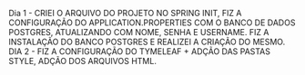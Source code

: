 Dia 1 - CRIEI O ARQUIVO DO PROJETO NO SPRING INIT, FIZ A CONFIGURAÇÃO DO APPLICATION.PROPERTIES COM O BANCO DE DADOS POSTGRES, ATUALIZANDO COM NOME, SENHA E USERNAME. FIZ A INSTALAÇÃO DO BANCO POSTGRES E REALIZEI A CRIAÇÃO DO MESMO.
DIA 2 - FIZ A CONFIGURAÇÃO DO TYMELEAF + ADÇÃO DAS PASTAS STYLE, ADÇÃO DOS ARQUIVOS HTML.

